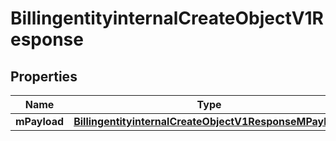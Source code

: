 
# BillingentityinternalCreateObjectV1Response

## Properties
| Name | Type | Description | Notes |
| ------------ | ------------- | ------------- | ------------- |
| **mPayload** | [**BillingentityinternalCreateObjectV1ResponseMPayload**](BillingentityinternalCreateObjectV1ResponseMPayload.md) |  |  |



